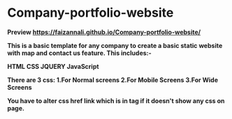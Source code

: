# Company-portfolio-website
<b>Preview<b>
  https://faizannali.github.io/Company-portfolio-website/
  
This is a basic template for any company to create a basic static website with map and contact us feature.
This includes:-

HTML
CSS
JQUERY
JavaScript

There are 3 css:
1.For Normal screens
2.For Mobile Screens
3.For Wide Screens

You have to alter css href link which is in <head> tag if it doesn't show any css on page.


